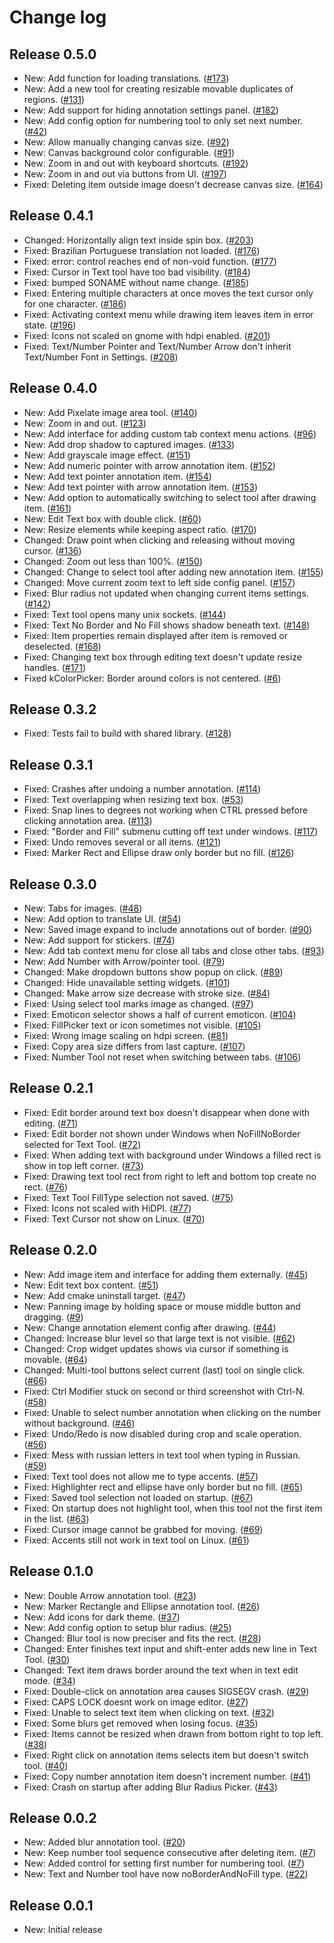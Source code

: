 # Change log

## Release 0.5.0
* New: Add function for loading translations. ([#173](https://github.com/ksnip/kImageAnnotator/issues/173))
* New: Add a new tool for creating resizable movable duplicates of regions. ([#131](https://github.com/ksnip/kImageAnnotator/issues/131))
* New: Add support for hiding annotation settings panel. ([#182](https://github.com/ksnip/kImageAnnotator/issues/182))
* New: Add config option for numbering tool to only set next number. ([#42](https://github.com/ksnip/kImageAnnotator/issues/42))
* New: Allow manually changing canvas size. ([#92](https://github.com/ksnip/kImageAnnotator/issues/92))
* New: Canvas background color configurable. ([#91](https://github.com/ksnip/kImageAnnotator/issues/91))
* New: Zoom in and out with keyboard shortcuts. ([#192](https://github.com/ksnip/kImageAnnotator/issues/192))
* New: Zoom in and out via buttons from UI. ([#197](https://github.com/ksnip/kImageAnnotator/issues/197))
* Fixed: Deleting item outside image doesn't decrease canvas size. ([#164](https://github.com/ksnip/kImageAnnotator/issues/164))

## Release 0.4.1
* Changed: Horizontally align text inside spin box. ([#203](https://github.com/ksnip/kImageAnnotator/issues/203))
* Fixed: Brazilian Portuguese translation not loaded. ([#176](https://github.com/ksnip/kImageAnnotator/issues/176))
* Fixed: error: control reaches end of non-void function. ([#177](https://github.com/ksnip/kImageAnnotator/issues/177))
* Fixed: Cursor in Text tool have too bad visibility. ([#184](https://github.com/ksnip/kImageAnnotator/issues/184))
* Fixed: bumped SONAME without name change. ([#185](https://github.com/ksnip/kImageAnnotator/issues/185))
* Fixed: Entering multiple characters at once moves the text cursor only for one character. ([#186](https://github.com/ksnip/kImageAnnotator/issues/186))
* Fixed: Activating context menu while drawing item leaves item in error state. ([#196](https://github.com/ksnip/kImageAnnotator/issues/196))
* Fixed: Icons not scaled on gnome with hdpi enabled. ([#201](https://github.com/ksnip/kImageAnnotator/issues/201))
* Fixed: Text/Number Pointer and Text/Number Arrow don't inherit Text/Number Font in Settings. ([#208](https://github.com/ksnip/kImageAnnotator/issues/208))

## Release 0.4.0
* New: Add Pixelate image area tool. ([#140](https://github.com/ksnip/kImageAnnotator/issues/140))
* New: Zoom in and out. ([#123](https://github.com/ksnip/kImageAnnotator/issues/123))
* New: Add interface for adding custom tab context menu actions. ([#96](https://github.com/ksnip/kImageAnnotator/issues/96))
* New: Add drop shadow to captured images. ([#133](https://github.com/ksnip/kImageAnnotator/issues/133))
* New: Add grayscale image effect. ([#151](https://github.com/ksnip/kImageAnnotator/issues/151))
* New: Add numeric pointer with arrow annotation item. ([#152](https://github.com/ksnip/kImageAnnotator/issues/152))
* New: Add text pointer annotation item. ([#154](https://github.com/ksnip/kImageAnnotator/issues/154))
* New: Add text pointer with arrow annotation item. ([#153](https://github.com/ksnip/kImageAnnotator/issues/153))
* New: Add option to automatically switching to select tool after drawing item. ([#161](https://github.com/ksnip/kImageAnnotator/issues/161))
* New: Edit Text box with double click. ([#60](https://github.com/ksnip/kImageAnnotator/issues/60))
* New: Resize elements while keeping aspect ratio. ([#170](https://github.com/ksnip/kImageAnnotator/issues/170))
* Changed: Draw point when clicking and releasing without moving cursor. ([#136](https://github.com/ksnip/kImageAnnotator/issues/136))
* Changed: Zoom out less than 100%. ([#150](https://github.com/ksnip/kImageAnnotator/issues/150))
* Changed: Change to select tool after adding new annotation item. ([#155](https://github.com/ksnip/kImageAnnotator/issues/155))
* Changed: Move current zoom text to left side config panel. ([#157](https://github.com/ksnip/kImageAnnotator/issues/157))
* Fixed: Blur radius not updated when changing current items settings. ([#142](https://github.com/ksnip/kImageAnnotator/issues/142))
* Fixed: Text tool opens many unix sockets. ([#144](https://github.com/ksnip/kImageAnnotator/issues/144))
* Fixed: Text No Border and No Fill shows shadow beneath text. ([#148](https://github.com/ksnip/kImageAnnotator/issues/148))
* Fixed: Item properties remain displayed after item is removed or deselected. ([#168](https://github.com/ksnip/kImageAnnotator/issues/168))
* Fixed: Changing text box through editing text doesn't update resize handles. ([#171](https://github.com/ksnip/kImageAnnotator/issues/171))
* Fixed kColorPicker: Border around colors is not centered. ([#6](https://github.com/ksnip/kColorPicker/issues/6))

## Release 0.3.2
* Fixed: Tests fail to build with shared library. ([#128](https://github.com/ksnip/kImageAnnotator/issues/128))

## Release 0.3.1
* Fixed: Crashes after undoing a number annotation. ([#114](https://github.com/ksnip/kImageAnnotator/issues/114))
* Fixed: Text overlapping when resizing text box. ([#53](https://github.com/ksnip/kImageAnnotator/issues/53))
* Fixed: Snap lines to degrees not working when CTRL pressed before clicking annotation area. ([#113](https://github.com/ksnip/kImageAnnotator/issues/113))
* Fixed: "Border and Fill" submenu cutting off text under windows. ([#117](https://github.com/ksnip/kImageAnnotator/issues/117))
* Fixed: Undo removes several or all items. ([#121](https://github.com/ksnip/kImageAnnotator/issues/121))
* Fixed: Marker Rect and Ellipse draw only border but no fill. ([#126](https://github.com/ksnip/kImageAnnotator/issues/126))

## Release 0.3.0
* New: Tabs for images. ([#48](https://github.com/ksnip/kImageAnnotator/issues/48))
* New: Add option to translate UI. ([#54](https://github.com/ksnip/kImageAnnotator/issues/54))
* New: Saved image expand to include annotations out of border. ([#90](https://github.com/ksnip/kImageAnnotator/issues/90))
* New: Add support for stickers. ([#74](https://github.com/ksnip/kImageAnnotator/issues/74))
* New: Add tab context menu for close all tabs and close other tabs. ([#93](https://github.com/ksnip/kImageAnnotator/issues/93))
* New: Add Number with Arrow/pointer tool. ([#79](https://github.com/ksnip/kImageAnnotator/issues/79))
* Changed: Make dropdown buttons show popup on click. ([#89](https://github.com/ksnip/kImageAnnotator/issues/89))
* Changed: Hide unavailable setting widgets. ([#101](https://github.com/ksnip/kImageAnnotator/issues/101))
* Changed: Make arrow size decrease with stroke size. ([#84](https://github.com/ksnip/kImageAnnotator/issues/84))
* Fixed: Using select tool marks image as changed. ([#97](https://github.com/ksnip/kImageAnnotator/issues/97))
* Fixed: Emoticon selector shows a half of current emoticon. ([#104](https://github.com/ksnip/kImageAnnotator/issues/104))
* Fixed: FillPicker text or icon sometimes not visible. ([#105](https://github.com/ksnip/kImageAnnotator/issues/105))
* Fixed: Wrong image scaling on hdpi screen. ([#81](https://github.com/ksnip/kImageAnnotator/issues/81))
* Fixed: Copy area size differs from last capture. ([#107](https://github.com/ksnip/kImageAnnotator/issues/107))
* Fixed: Number Tool not reset when switching between tabs. ([#106](https://github.com/ksnip/kImageAnnotator/issues/106))

## Release 0.2.1
* Fixed: Edit border around text box doesn't disappear when done with editing. ([#71](https://github.com/ksnip/kImageAnnotator/issues/71))
* Fixed: Edit border not shown under Windows when NoFillNoBorder selected for Text Tool. ([#72](https://github.com/ksnip/kImageAnnotator/issues/72))
* Fixed: When adding text with background under Windows a filled rect is show in top left corner. ([#73](https://github.com/ksnip/kImageAnnotator/issues/73))
* Fixed: Drawing text tool rect from right to left and bottom top create no rect. ([#76](https://github.com/ksnip/kImageAnnotator/issues/76))
* Fixed: Text Tool FillType selection not saved. ([#75](https://github.com/ksnip/kImageAnnotator/issues/75))
* Fixed: Icons not scaled with HiDPI. ([#77](https://github.com/ksnip/kImageAnnotator/issues/77))
* Fixed: Text Cursor not show on Linux. ([#70](https://github.com/ksnip/kImageAnnotator/issues/70))

## Release 0.2.0
* New: Add image item and interface for adding them externally. ([#45](https://github.com/ksnip/kImageAnnotator/issues/45))
* New: Edit text box content. ([#51](https://github.com/ksnip/kImageAnnotator/issues/51))
* New: Add cmake uninstall target. ([#47](https://github.com/ksnip/kImageAnnotator/issues/47))
* New: Panning image by holding space or mouse middle button and dragging. ([#9](https://github.com/ksnip/kImageAnnotator/issues/9))
* New: Change annotation element config after drawing. ([#44](https://github.com/ksnip/kImageAnnotator/issues/44))
* Changed: Increase blur level so that large text is not visible. ([#62](https://github.com/ksnip/kImageAnnotator/issues/62))
* Changed: Crop widget updates shows via cursor if something is movable. ([#64](https://github.com/ksnip/kImageAnnotator/issues/64))
* Changed: Multi-tool buttons select current (last) tool on single click. ([#66](https://github.com/ksnip/kImageAnnotator/issues/66))
* Fixed: Ctrl Modifier stuck on second or third screenshot with Ctrl-N. ([#58](https://github.com/ksnip/kImageAnnotator/issues/58))
* Fixed: Unable to select number annotation when clicking on the number without background. ([#46](https://github.com/ksnip/kImageAnnotator/issues/46))
* Fixed: Undo/Redo is now disabled during crop and scale operation. ([#56](https://github.com/ksnip/kImageAnnotator/issues/56))
* Fixed: Mess with russian letters in text tool when typing in Russian. ([#59](https://github.com/ksnip/kImageAnnotator/issues/59))
* Fixed: Text tool does not allow me to type accents. ([#57](https://github.com/ksnip/kImageAnnotator/issues/57))
* Fixed: Highlighter rect and ellipse have only border but no fill. ([#65](https://github.com/ksnip/kImageAnnotator/issues/65))
* Fixed: Saved tool selection not loaded on startup. ([#67](https://github.com/ksnip/kImageAnnotator/issues/67))
* Fixed: On startup does not highlight tool, when this tool not the first item in the list. ([#63](https://github.com/ksnip/kImageAnnotator/issues/63))
* Fixed: Cursor image cannot be grabbed for moving. ([#69](https://github.com/ksnip/kImageAnnotator/issues/69))
* Fixed: Accents still not work in text tool on Linux. ([#61](https://github.com/ksnip/kImageAnnotator/issues/61))

## Release 0.1.0
* New: Double Arrow annotation tool. ([#23](https://github.com/ksnip/kImageAnnotator/issues/23))
* New: Marker Rectangle and Ellipse annotation tool. ([#26](https://github.com/ksnip/kImageAnnotator/issues/26))
* New: Add icons for dark theme. ([#37](https://github.com/ksnip/kImageAnnotator/issues/37))
* New: Add config option to setup blur radius. ([#25](https://github.com/ksnip/kImageAnnotator/issues/25))
* Changed: Blur tool is now preciser and fits the rect. ([#28](https://github.com/ksnip/kImageAnnotator/issues/28))
* Changed: Enter finishes text input and shift-enter adds new line in Text Tool. ([#30](https://github.com/ksnip/kImageAnnotator/issues/30))
* Changed: Text item draws border around the text when in text edit mode. ([#34](https://github.com/ksnip/kImageAnnotator/issues/34))
* Fixed: Double-click on annotation area causes SIGSEGV crash. ([#29](https://github.com/ksnip/kImageAnnotator/issues/29))
* Fixed: CAPS LOCK doesnt work on image editor. ([#27](https://github.com/ksnip/kImageAnnotator/issues/27))
* Fixed: Unable to select text item when clicking on text. ([#32](https://github.com/ksnip/kImageAnnotator/issues/32))
* Fixed: Some blurs get removed when losing focus. ([#35](https://github.com/ksnip/kImageAnnotator/issues/35))
* Fixed: Items cannot be resized when drawn from bottom right to top left. ([#38](https://github.com/ksnip/kImageAnnotator/issues/38))
* Fixed: Right click on annotation items selects item but doesn't switch tool. ([#40](https://github.com/ksnip/kImageAnnotator/issues/40))
* Fixed: Copy number annotation item doesn't increment number. ([#41](https://github.com/ksnip/kImageAnnotator/issues/41))
* Fixed: Crash on startup after adding Blur Radius Picker. ([#43](https://github.com/ksnip/kImageAnnotator/issues/43))

## Release 0.0.2
* New: Added blur annotation tool. ([#20](https://github.com/ksnip/kImageAnnotator/issues/20))
* New: Keep number tool sequence consecutive after deleting item. ([#7](https://github.com/ksnip/kImageAnnotator/issues/7))
* New: Added control for setting first number for numbering tool. ([#7](https://github.com/ksnip/kImageAnnotator/issues/7))
* New: Text and Number tool have now noBorderAndNoFill type. ([#22](https://github.com/ksnip/kImageAnnotator/issues/22))

## Release 0.0.1
* New: Initial release
